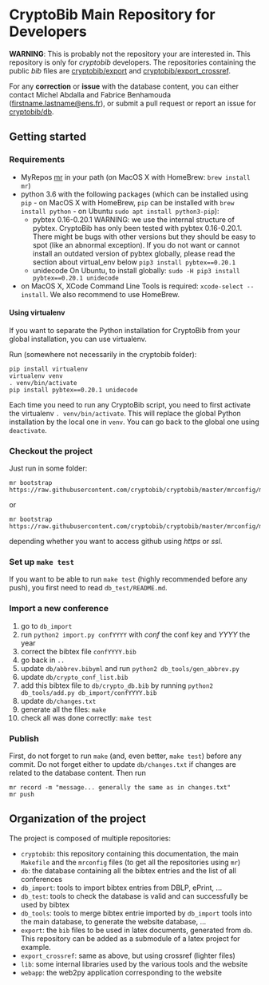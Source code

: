 # CryptoBib Main Repository for Developers

**WARNING**: This is probably not the repository your are interested in. This repository is only for *cryptobib* developers. The repositories containing the public *bib* files are [cryptobib/export](https://github.com/cryptobib/export) and  [cryptobib/export_crossref](https://github.com/cryptobib/export_crossref).

For any **correction** or **issue** with the database content, you can either contact Michel Abdalla and Fabrice Benhamouda (firstname.lastname@ens.fr), or submit a pull request or report an issue for [cryptobib/db](https://github.com/cryptobib/db).

## Getting started

### Requirements

- MyRepos [mr](https://raw.githubusercontent.com/joeyh/myrepos/master/mr) in your path (on MacOS X with HomeBrew: `brew install mr`)
- python 3.6 with the following packages (which can be installed using `pip` - on MacOS X with HomeBrew, `pip` can be installed with `brew install python` - on Ubuntu `sudo apt install python3-pip`):
  - pybtex 0.16-0.20.1 
    WARNING: we use the internal structure of pybtex. 
    CryptoBib has only been tested with pybtex 0.16-0.20.1.
    There might be bugs with other versions but they should be easy to spot
    (like an abnormal exception).
    If you do not want or cannot install an outdated version of pybtex globally, please read the section about virtual_env below
    `pip3 install pybtex==0.20.1`
  - unidecode
  On Ubuntu, to install globally: `sudo -H pip3 install pybtex==0.20.1 unidecode`
- on MacOS X, XCode Command Line Tools is required: `xcode-select --install`. We also recommend to use HomeBrew.
  
#### Using virtualenv

If you want to separate the Python installation for CryptoBib from your global installation, you can use virtualenv.

Run (somewhere not necessarily in the cryptobib folder):

    pip install virtualenv
    virtualenv venv
    . venv/bin/activate
    pip install pybtex==0.20.1 unidecode
    
Each time you need to run any CryptoBib script, you need to first activate the virtualenv `. venv/bin/activate`. This will replace the global Python installation by the local one in `venv`. You can go back to the global one using `deactivate`.

### Checkout the project

Just run in some folder:

    mr bootstrap https://raw.githubusercontent.com/cryptobib/cryptobib/master/mrconfig/mrconfig_https

or

    mr bootstrap https://raw.githubusercontent.com/cryptobib/cryptobib/master/mrconfig/mrconfig_ssh

depending whether you want to access github using *https* or *ssl*.

### Set up `make test`

If you want to be able to run `make test` (highly recommended before any push), you first need to read `db_test/README.md`.

### Import a new conference

1. go to `db_import`
2. run `python2 import.py confYYYY` with *conf* the conf key and *YYYY* the year
3. correct the bibtex file `confYYYY.bib`
4. go back in `..`
5. update `db/abbrev.bibyml` and run `python2 db_tools/gen_abbrev.py`
6. update `db/crypto_conf_list.bib`
7. add this bibtex file to `db/crypto_db.bib` by running `python2 db_tools/add.py db_import/confYYYY.bib`
8. update `db/changes.txt`
9. generate all the files: `make`
10. check all was done correctly: `make test`

### Publish

First, do not forget to run `make` (and, even better, `make test`) before any commit.
Do not forget either to update `db/changes.txt` if changes are related to the database content.
Then run

    mr record -m "message... generally the same as in changes.txt"
    mr push

## Organization of the project

The project is composed of multiple repositories:

- `cryptobib`: this repository containing this documentation, the main `Makefile` and the `mrconfig` files (to get all the repositories using `mr`)
- `db`: the database containing all the bibtex entries and the list of all conferences
- `db_import`: tools to import bibtex entries from DBLP, ePrint, ...
- `db_test`: tools to check the database is valid and can successfully be used by bibtex
- `db_tools`: tools to merge bibtex entrie imported by `db_import` tools into the main database, to generate the website database, ...
- `export`: the `bib` files to be used in latex documents, generated from `db`. This repository can be added as a submodule of a latex project for example.
- `export_crossref`: same as above, but using crossref (lighter files)
- `lib`: some internal libraries used by the various tools and the website
- `webapp`: the web2py application corresponding to the website
